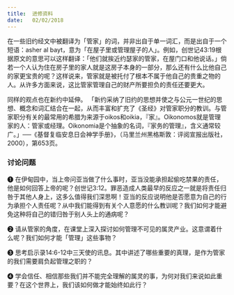 ```yaml
---
title:  进修资料
date:   02/02/2018
---
```


在一些旧约经文中被翻译为「管家」的词，并非出自于单一词汇，而是出自于一个短语：asher al bayt，意为「在屋子里或管理屋子的人」。例如，创世记43:19根据原文的意思可以这样翻译：「他们就挨近约瑟家的管家，在屋门口和他说话。」倘若一个人认为住在房子里的家人就是这房子本身的一部分，那么还有什么比他自己的家更宝贵的呢？这样说来，管家就是被托付了根本不属于他自己的贵重之物的人。从许多方面来说，这比管家管理自己的财产所要担负的责任还要更大。

同样的观点也在新约中延伸。 「新约采纳了旧约的思想并使之与公元一世纪的思想、概念和词汇结合在一起，从而丰富和扩充了《圣经》对管家职分的教训。与管家职分有关的最常用的希腊为来源于oikos和oikia，『家』。Oikonomos就是管理家的人：管家或经理。Oikonomia是个抽象的名词，『家务的管理』，含义通常较广。」──《基督复临安息日会神学手册》，（马里兰州黑格斯敦：评阅宣报出版社，2000），第653页。

### 讨论问题

➊ 在伊甸园中，当上帝问亚当做了什么事时，亚当没能承担起偷吃禁果的责任，他是如何回答上帝的呢？创世记3:12。罪恶造成人类最早的反应之一就是将责任归咎于其他人身上，这多么值得我们深思啊！亚当的反应说明他是否愿意为自己的行为承担个人责任呢？从中我们能得到有关个人意愿的什么教训呢？我们如何才能避免这种将自己的错归咎于别人头上的通病呢？

➋ 请从管家的角度，在课堂上深入探讨如何管理不可见的属灵产业。这意谓着什么呢？我们如何才能「管理」这些事物？

➌ 思考启示录14:6-12中三天使的讯息。其中讲述了哪些重要的真理，是作为管家的我们需要肩负起管理之职的？

➍ 学会信任、相信那些我们并不能完全理解的属灵的事，为何对我们来说如此重要？在这个世界上，我们该如何做才能始终如此行？
